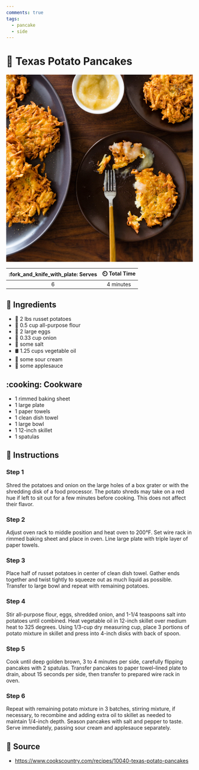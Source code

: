 ```yaml
---
comments: true
tags:
  - pancake
  - side
---
```

# :pancakes: Texas Potato Pancakes

![Texas Potato Pancakes](../assets/images/texas-potato-pancakes.jpg)

| :fork_and_knife_with_plate: Serves | :timer_clock: Total Time |
|:----------------------------------:|:-----------------------: |
| 6 | 4 minutes |

## :salt: Ingredients

- :potato: 2 lbs russet potatoes
- :ear_of_rice: 0.5 cup all-purpose flour
- :egg: 2 large eggs
- :onion: 0.33 cup onion
- :salt: some salt
- :oil_drum: 1.25 cups vegetable oil
- :rice: some sour cream
- :apple: some applesauce

## :cooking: Cookware

- 1 rimmed baking sheet
- 1 large plate
- 1 paper towels
- 1 clean dish towel
- 1 large bowl
- 1 12-inch skillet
- 1 spatulas

## :pencil: Instructions

### Step 1

Shred the potatoes and onion on the large holes of a box grater or with the shredding disk of a food processor. The
potato shreds may take on a red hue if left to sit out for a few minutes before cooking. This does not affect their
flavor.

### Step 2

Adjust oven rack to middle position and heat oven to 200°F. Set wire rack in rimmed baking sheet and place in oven.
Line large plate with triple layer of paper towels.

### Step 3

Place half of russet potatoes in center of clean dish towel. Gather ends together and twist tightly to squeeze out as
much liquid as possible. Transfer to large bowl and repeat with remaining potatoes.

### Step 4

Stir all-purpose flour, eggs, shredded onion, and 1-1/4 teaspoons salt into potatoes until combined. Heat vegetable oil
in 12-inch skillet over medium heat to 325 degrees. Using 1/3-cup dry measuring cup, place 3 portions of potato mixture
in skillet and press into 4-inch disks with back of spoon.

### Step 5

Cook until deep golden brown, 3 to 4 minutes per side, carefully flipping pancakes with 2 spatulas. Transfer pancakes to
paper towel–lined plate to drain, about 15 seconds per side, then transfer to prepared wire rack in oven.

### Step 6

Repeat with remaining potato mixture in 3 batches, stirring mixture, if necessary, to recombine and adding extra oil to
skillet as needed to maintain 1/4-inch depth. Season pancakes with salt and pepper to taste. Serve immediately, passing
sour cream and applesauce separately.

## :link: Source

- <https://www.cookscountry.com/recipes/10040-texas-potato-pancakes>
